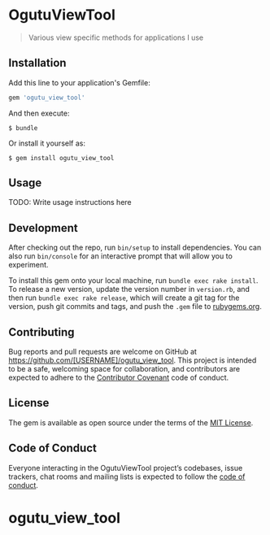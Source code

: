 # OgutuViewTool

> Various view specific methods for applications I use

## Installation

Add this line to your application's Gemfile:

```ruby
gem 'ogutu_view_tool'
```

And then execute:

    $ bundle

Or install it yourself as:

    $ gem install ogutu_view_tool

## Usage

TODO: Write usage instructions here

## Development

After checking out the repo, run `bin/setup` to install dependencies. You can also run `bin/console` for an interactive prompt that will allow you to experiment.

To install this gem onto your local machine, run `bundle exec rake install`. To release a new version, update the version number in `version.rb`, and then run `bundle exec rake release`, which will create a git tag for the version, push git commits and tags, and push the `.gem` file to [rubygems.org](https://rubygems.org).

## Contributing

Bug reports and pull requests are welcome on GitHub at https://github.com/[USERNAME]/ogutu_view_tool. This project is intended to be a safe, welcoming space for collaboration, and contributors are expected to adhere to the [Contributor Covenant](http://contributor-covenant.org) code of conduct.

## License

The gem is available as open source under the terms of the [MIT License](https://opensource.org/licenses/MIT).

## Code of Conduct

Everyone interacting in the OgutuViewTool project’s codebases, issue trackers, chat rooms and mailing lists is expected to follow the [code of conduct](https://github.com/[USERNAME]/ogutu_view_tool/blob/master/CODE_OF_CONDUCT.md).
# ogutu_view_tool
